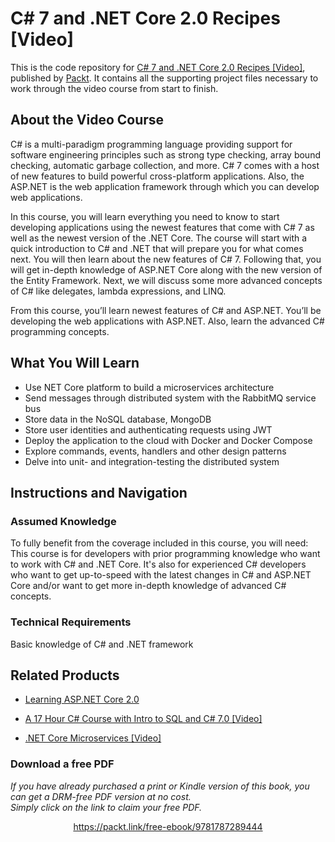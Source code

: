 # C# 7 and .NET Core 2.0 Recipes [Video]
This is the code repository for [C# 7 and .NET Core 2.0 Recipes [Video]](https://www.packtpub.com/application-development/c-7-and-net-core-20-recipes-video?utm_source=github&utm_medium=repository&utm_campaign=9781787289444), published by [Packt](https://www.packtpub.com/?utm_source=github). It contains all the supporting project files necessary to work through the video course from start to finish.
## About the Video Course
C# is a multi-paradigm programming language providing support for software engineering principles such as strong type checking, array bound checking, automatic garbage collection, and more. C# 7 comes with a host of new features to build powerful cross-platform applications. Also, the ASP.NET is the web application framework through which you can develop web applications.

In this course, you will learn everything you need to know to start developing applications using the newest features that come with C# 7 as well as the newest version of the .NET Core. The course will start with a quick introduction to C# and .NET that will prepare you for what comes next. You will then learn about the new features of C# 7. Following that, you will get in-depth knowledge of ASP.NET Core along with the new version of the Entity Framework. Next, we will discuss some more advanced concepts of C# like delegates, lambda expressions, and LINQ.

From this course, you’ll learn newest features of C# and ASP.NET. You’ll be developing the web applications with ASP.NET. Also, learn the advanced C# programming concepts.

<H2>What You Will Learn</H2>
<DIV class=book-info-will-learn-text>
<UL>
<LI>Use NET Core platform to build a microservices architecture 
<LI>Send messages through distributed system with the RabbitMQ service bus 
<LI>Store data in the NoSQL database, MongoDB 
<LI>Store user identities and authenticating requests using JWT 
<LI>Deploy the application to the cloud with Docker and Docker Compose 
<LI>Explore commands, events, handlers and other design patterns 
<LI>Delve into unit- and integration-testing the distributed system </LI></UL></DIV>

## Instructions and Navigation
### Assumed Knowledge
To fully benefit from the coverage included in this course, you will need:<br/>
This course is for developers with prior programming knowledge who want to work with C# and .NET Core. It's also for experienced C# developers who want to get up-to-speed with the latest changes in C# and ASP.NET Core and/or want to get more in-depth knowledge of advanced C# concepts.
### Technical Requirements

Basic knowledge of C# and .NET framework

## Related Products
* [Learning ASP.NET Core 2.0](https://www.packtpub.com/application-development/learning-aspnet-core-20?utm_source=github&utm_medium=repository&utm_campaign=9781788476638)

* [A 17 Hour C# Course with Intro to SQL and C# 7.0 [Video]](https://www.packtpub.com/application-development/17-hour-c-course-intro-sql-and-c-70-video?utm_source=github&utm_medium=repository&utm_campaign=9781788838832)

* [.NET Core Microservices [Video]](https://www.packtpub.com/application-development/net-core-microservices-video?utm_source=github&utm_medium=repository&utm_campaign=9781788626415)

### Download a free PDF

 <i>If you have already purchased a print or Kindle version of this book, you can get a DRM-free PDF version at no cost.<br>Simply click on the link to claim your free PDF.</i>
<p align="center"> <a href="https://packt.link/free-ebook/9781787289444">https://packt.link/free-ebook/9781787289444 </a> </p>